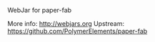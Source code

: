 WebJar for paper-fab

More info: http://webjars.org
Upstream:  https://github.com/PolymerElements/paper-fab